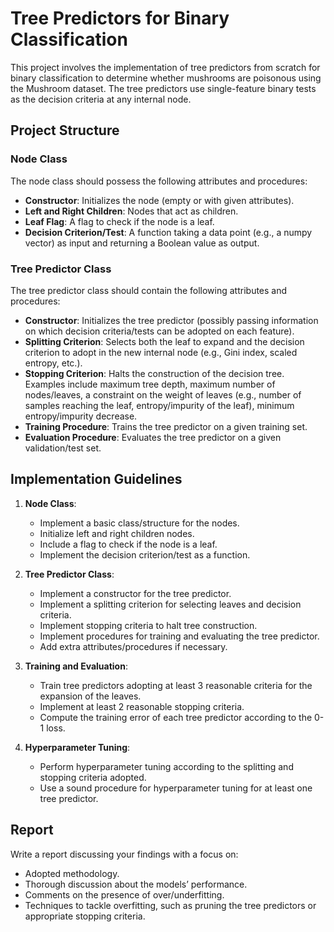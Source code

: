 # Tree Predictors for Binary Classification

This project involves the implementation of tree predictors from scratch for binary classification to determine whether mushrooms are poisonous using the Mushroom dataset. The tree predictors use single-feature binary tests as the decision criteria at any internal node.

## Project Structure

### Node Class

The node class should possess the following attributes and procedures:
- **Constructor**: Initializes the node (empty or with given attributes).
- **Left and Right Children**: Nodes that act as children.
- **Leaf Flag**: A flag to check if the node is a leaf.
- **Decision Criterion/Test**: A function taking a data point (e.g., a numpy vector) as input and returning a Boolean value as output.

### Tree Predictor Class

The tree predictor class should contain the following attributes and procedures:
- **Constructor**: Initializes the tree predictor (possibly passing information on which decision criteria/tests can be adopted on each feature).
- **Splitting Criterion**: Selects both the leaf to expand and the decision criterion to adopt in the new internal node (e.g., Gini index, scaled entropy, etc.).
- **Stopping Criterion**: Halts the construction of the decision tree. Examples include maximum tree depth, maximum number of nodes/leaves, a constraint on the weight of leaves (e.g., number of samples reaching the leaf, entropy/impurity of the leaf), minimum entropy/impurity decrease.
- **Training Procedure**: Trains the tree predictor on a given training set.
- **Evaluation Procedure**: Evaluates the tree predictor on a given validation/test set.

## Implementation Guidelines

1. **Node Class**:
   - Implement a basic class/structure for the nodes.
   - Initialize left and right children nodes.
   - Include a flag to check if the node is a leaf.
   - Implement the decision criterion/test as a function.

2. **Tree Predictor Class**:
   - Implement a constructor for the tree predictor.
   - Implement a splitting criterion for selecting leaves and decision criteria.
   - Implement stopping criteria to halt tree construction.
   - Implement procedures for training and evaluating the tree predictor.
   - Add extra attributes/procedures if necessary.

3. **Training and Evaluation**:
   - Train tree predictors adopting at least 3 reasonable criteria for the expansion of the leaves.
   - Implement at least 2 reasonable stopping criteria.
   - Compute the training error of each tree predictor according to the 0-1 loss.

4. **Hyperparameter Tuning**:
   - Perform hyperparameter tuning according to the splitting and stopping criteria adopted.
   - Use a sound procedure for hyperparameter tuning for at least one tree predictor.

## Report

Write a report discussing your findings with a focus on:
- Adopted methodology.
- Thorough discussion about the models’ performance.
- Comments on the presence of over/underfitting.
- Techniques to tackle overfitting, such as pruning the tree predictors or appropriate stopping criteria.
